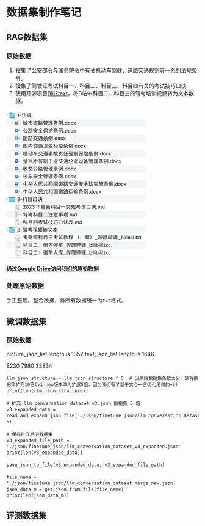 # 数据集制作笔记

## RAG数据集

### 原始数据
1. 搜集了公安部令与国务院令中有关机动车驾驶、道路交通规则等一系列法规条令。
2. 搜集了驾驶证考试科目一、科目二、科目三、科目四有关的考试技巧口诀
3. 使用开源项目[Bili2text](https://github.com/lanbinshijie/bili2text)，将B站中科目二、科目三的驾考培训视频转为文本数据。

![rag_raw_data.png](../assets/rag_raw_data.png)

**[通过Google Drive访问我们的原始数据](https://drive.google.com/drive/folders/1byb6ygquCQe9joAHZayYF1SUat3q8lKN?usp=sharing)**


### 处理原始数据 
手工整理、整合数据，将所有数据统一为`txt`格式。

## 微调数据集

### 原始数据



picture_json_list length is 1352
text_json_list length is 1646

8230
7980
33834

```
llm_json_structure = llm_json_structure * 5  # 因原始数据集条数太少，故将数据集扩充10倍(v1-new版本改为扩展5倍，因为我们有了基于文心一言优化用词的v3)
print(len(llm_json_structure))

# 扩充 llm_conversation_dataset_v3.json 数据集 5 倍
v3_expanded_data = read_and_expand_json_file('./json/finetune_json/llm_conversation_dataset_v3.json', 5)

# 保存扩充后的数据集
v3_expanded_file_path = './json/finetune_json/llm_conversation_dataset_v3_expanded.json'
print(len(v3_expanded_data))

save_json_to_file(v3_expanded_data, v3_expanded_file_path)

file_name = './json/finetune_json/llm_conversation_dataset_merge_new.json'
json_data_m = get_json_from_file(file_name)
print(len(json_data_m))
```

## 评测数据集